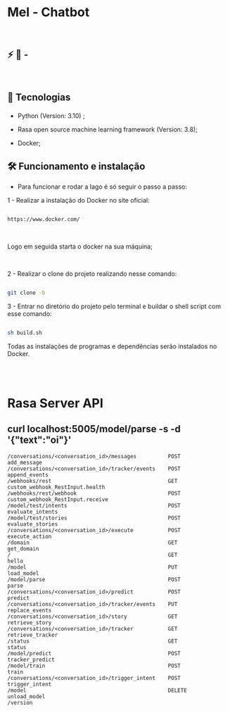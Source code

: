 

# Mel - Chatbot 

<br>

<p align = "center" id = "project">
<h2>
  ⚡ 🤖  - 
</h2>
</p>

<br>
<h2 id = "techs">
  
  🚀  Tecnologias
  
</h2>

- Python (Version: 3.10) ;

- Rasa open source machine learning framework (Version: 3.8);

- Docker;


## 🛠 Funcionamento e instalação 

- Para funcionar e rodar a Iago é só seguir o passo a passo:

1 - Realizar a instalação do Docker no site oficial:

```sh

https://www.docker.com/ 

```
<br>

Logo em seguida starta o docker na sua máquina;

<br>

2 - Realizar o clone do projeto realizando nesse comando:

```sh

git clone -b 


```

3 - Entrar no diretório do projeto pelo terminal e buildar o shell script com esse comando:

```sh

sh build.sh

```

Todas as instalações de programas e dependências serão instalados no Docker.

<br>



<br>


# Rasa Server API

## curl localhost:5005/model/parse -s -d '{"text":"oi"}'
```
/conversations/<conversation_id>/messages          POST                           add_message
/conversations/<conversation_id>/tracker/events    POST                           append_events
/webhooks/rest                                     GET                            custom_webhook_RestInput.health
/webhooks/rest/webhook                             POST                           custom_webhook_RestInput.receive
/model/test/intents                                POST                           evaluate_intents
/model/test/stories                                POST                           evaluate_stories
/conversations/<conversation_id>/execute           POST                           execute_action
/domain                                            GET                            get_domain
/                                                  GET                            hello
/model                                             PUT                            load_model
/model/parse                                       POST                           parse
/conversations/<conversation_id>/predict           POST                           predict
/conversations/<conversation_id>/tracker/events    PUT                            replace_events
/conversations/<conversation_id>/story             GET                            retrieve_story
/conversations/<conversation_id>/tracker           GET                            retrieve_tracker
/status                                            GET                            status
/model/predict                                     POST                           tracker_predict
/model/train                                       POST                           train
/conversations/<conversation_id>/trigger_intent    POST                           trigger_intent
/model                                             DELETE                         unload_model
/version
```